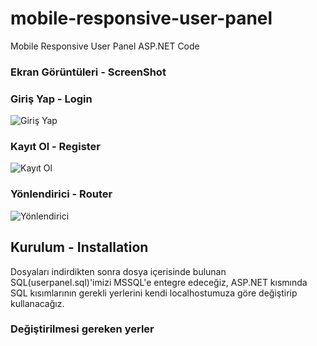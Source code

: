 # mobile-responsive-user-panel
Mobile Responsive User Panel ASP.NET Code


### Ekran Görüntüleri - ScreenShot

### Giriş Yap - Login
![Giriş Yap](https://i.imgur.com/8WSnmqT.jpg)

### Kayıt Ol - Register
![Kayıt Ol](https://i.imgur.com/HAxgLFY.jpg)

### Yönlendirici - Router
![Yönlendirici](https://i.imgur.com/chMXmvv.jpg)

## Kurulum - Installation
Dosyaları indirdikten sonra dosya içerisinde bulunan SQL(userpanel.sql)'imizi MSSQL'e entegre edeceğiz, ASP.NET kısmında SQL kısımlarının gerekli yerlerini kendi localhostumuza göre değiştirip kullanacağız.
### Değiştirilmesi gereken yerler

 

